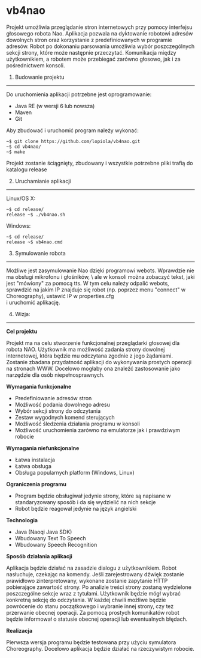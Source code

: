 vb4nao
======

Projekt umożliwia przeglądanie stron internetowych przy pomocy interfejsu głosowego robota Nao. Aplikacja pozwala na dyktowanie robotowi adresów dowolnych stron oraz korzystanie z predefiniowanych w programie adresów. Robot po dokonaniu parsowania umożliwia wybór poszczególnych sekcji strony, które może następnie przeczytać. Komunikacja między użytkownikiem, a robotem może przebiegać zarówno głosowo, jak i za pośrednictwem konsoli.

1. Budowanie projektu
---------------------

Do uruchomienia aplikacji potrzebne jest oprogramowanie:

   - Java RE (w wersji 6 lub nowsza)
   - Maven
   - Git

Aby zbudować i uruchomić program należy wykonać:

    ~$ git clone https://github.com/lopiola/vb4nao.git
    ~$ cd vb4nao/
    ~$ make

Projekt zostanie ściągnięty, zbudowany i wszystkie potrzebne pliki trafią do katalogu release


2. Uruchamianie aplikacji
-------------------------

Linux/OS X:

    ~$ cd release/
    release ~$ ./vb4nao.sh
Windows:

    ~$ cd release/
    release ~$ vb4nao.cmd

3. Symulowanie robota
-------------------------

Możliwe jest zasymulowanie Nao dzięki programowi webots. Wprawdzie nie ma obsługi mikrofonu i głośników, \ 
ale w konsoli można zobaczyć tekst, jaki jest "mówiony" za pomocą tts. W tym celu należy odpalić webots, \
sprawdzić na jakim IP znajduje się robot (np. poprzez menu "connect" w Choreography), ustawić IP w properties.cfg \
i uruchomić aplikację.


4. Wizja:
-------------------------
   
**Cel projektu**

Projekt ma na celu stworzenie funkcjonalnej przeglądarki głosowej dla robota NAO. Użytkownik ma możliwość zadania strony dowolnej internetowej, która będzie mu odczytana zgodnie z jego żądaniami. Zostanie zbadana przydatność aplikacji do wykonywania prostych operacji na stronach WWW. Docelowo mogłaby ona znaleźć zastosowanie jako narzędzie dla osób niepełnosprawnych.
   
**Wymagania funkcjonalne**
   - Predefiniowanie adresów stron
   - Możliwość podania dowolnego adresu
   - Wybór sekcji strony do odczytania
   - Zestaw wygodnych komend sterujących
   - Możliwość śledzenia działania programu w konsoli
   - Możliwość uruchomienia zarówno na emulatorze jak i prawdziwym robocie
   
**Wymagania niefunkcjonalne**
   - Łatwa instalacja
   - Łatwa obsługa
   - Obsługa popularnych platform (Windows, Linux)
   
**Ograniczenia programu**
   - Program będzie obsługiwał jedynie strony, które są napisane w standaryzowany sposób i da się wydzielić na nich sekcje
   - Robot będzie reagował jedynie na język angielski
   
**Technologia**
   - Java (Naoqi Java SDK)
   - Wbudowany Text To Speech
   - Wbudowany Speech Recognition

**Sposób działania aplikacji**

Aplikacja będzie działać na zasadzie dialogu z użytkownikiem. Robot nasłuchuje, czekając na komendy. Jeśli zarejestrowany dźwięk zostanie prawidłowo zinterpretowany, wykonane zostanie zapytanie HTTP pobierające zawartość strony. Po analizie treści strony zostaną wydzielone poszczególne sekcje wraz z tytułami. Użytkownik będzie mógł wybrać konkretną sekcję do odczytania. W każdej chwili możliwe będzie powrócenie do stanu początkowego i wybranie innej strony, czy też przerwanie obecnej operacji. Za pomocą prostych komunikatów robot będzie informował o statusie obecnej operacji lub ewentualnych błędach.
   
**Realizacja**

Pierwsza wersja programu będzie testowana przy użyciu symulatora Choreography. Docelowo aplikacja będzie działać na rzeczywistym robocie.
